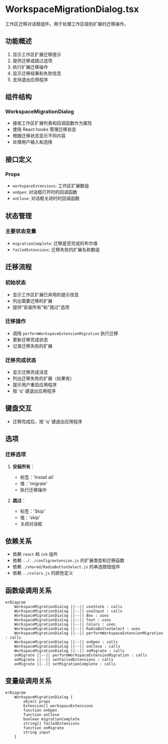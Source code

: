# WorkspaceMigrationDialog.tsx

工作区迁移对话框组件，用于处理工作区级别扩展的迁移操作。

## 功能概述

1. 显示工作区扩展迁移提示
2. 提供迁移或跳过选项
3. 执行扩展迁移操作
4. 显示迁移结果和失败信息
5. 支持退出应用程序

## 组件结构

### WorkspaceMigrationDialog
- 接收工作区扩展列表和回调函数作为属性
- 使用 React hooks 管理迁移状态
- 根据迁移状态显示不同内容
- 处理用户输入和选择

## 接口定义

### Props
- `workspaceExtensions`: 工作区扩展数组
- `onOpen`: 对话框打开时的回调函数
- `onClose`: 对话框关闭时的回调函数

## 状态管理

### 主要状态变量
- `migrationComplete`: 迁移是否完成的布尔值
- `failedExtensions`: 迁移失败的扩展名称数组

## 迁移流程

### 初始状态
- 显示工作区扩展已弃用的提示信息
- 列出需要迁移的扩展
- 提供"安装所有"和"跳过"选项

### 迁移操作
- 调用 `performWorkspaceExtensionMigration` 执行迁移
- 更新迁移完成状态
- 记录迁移失败的扩展

### 迁移完成状态
- 显示迁移完成消息
- 列出迁移失败的扩展（如果有）
- 提示用户重启应用程序
- 按 'q' 键退出应用程序

## 键盘交互

- 迁移完成后，按 'q' 键退出应用程序

## 选项

### 迁移选项
1. **安装所有**：
   - 标签：'Install all'
   - 值：'migrate'
   - 执行迁移操作

2. **跳过**：
   - 标签：'Skip'
   - 值：'skip'
   - 关闭对话框

## 依赖关系

- 依赖 `react` 和 `ink` 组件
- 依赖 `../../config/extension.js` 的扩展类型和迁移函数
- 依赖 `./shared/RadioButtonSelect.js` 的单选按钮组件
- 依赖 `../colors.js` 的颜色定义

## 函数级调用关系

```mermaid
erDiagram
    WorkspaceMigrationDialog ||--|| useState : calls
    WorkspaceMigrationDialog ||--|| useInput : calls
    WorkspaceMigrationDialog ||--|| Box : uses
    WorkspaceMigrationDialog ||--|| Text : uses
    WorkspaceMigrationDialog ||--|| Colors : uses
    WorkspaceMigrationDialog ||--|| RadioButtonSelect : uses
    WorkspaceMigrationDialog ||--|| performWorkspaceExtensionMigration : calls
    WorkspaceMigrationDialog ||--|| onOpen : calls
    WorkspaceMigrationDialog ||--|| onClose : calls
    WorkspaceMigrationDialog ||--|| onMigrate : calls
    onMigrate ||--|| performWorkspaceExtensionMigration : calls
    onMigrate ||--|| setFailedExtensions : calls
    onMigrate ||--|| setMigrationComplete : calls
```

## 变量级调用关系

```mermaid
erDiagram
    WorkspaceMigrationDialog {
        object props
        Extension[] workspaceExtensions
        function onOpen
        function onClose
        boolean migrationComplete
        string[] failedExtensions
        function onMigrate
        string input
    }
```